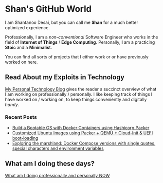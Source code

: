 # Shan's GitHub World

I am Shantanoo Desai, but you can call me __Shan__ for a much better optimized experience.

Professionally, I am a _non-conventional_ Software Engineer who works in the field of __Internet of Things__ / __Edge Computing__.
Personally, I am a practicing __Stoic__ and a __Minimalist__.

You can find all sorts of projects that I either work or or have previously worked on here.

## Read About my Exploits in Technology

[My Personal Technology Blog](https://shantanoo-desai.github.io/categories/technology/) gives the reader a succinct overview
of what I am working on professionally / personally. I like keeping track of things I have worked on / working on, to keep 
things conveniently and digitally _handy_.


### Recent Posts

- [Build a Bootable OS with Docker Containers using Hashicorp Packer](https://shantanoo-desai.github.io/posts/technology/containers-to-os/)
- [Customized Ubuntu Images using Packer + QEMU + Cloud-Init & UEFI boot-loading](https://shantanoo-desai.github.io/posts/technology/packer-ubuntu-qemu/)
- [Exploring the marshland: Docker Compose versions with single quotes, special characters and environment variables](https://shantanoo-desai.github.io/posts/technology/compose-incompatibility/)

## What am I doing these days?

[What am I doing professionally and personally NOW](https://shantanoo-desai.github.io/now/)
